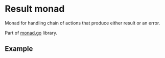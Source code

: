 # Result monad

Monad for handling chain of actions that produce either result or an error.

Part of [monad.go](https://github.com/nanoservice/monad.go) library.

## Example


